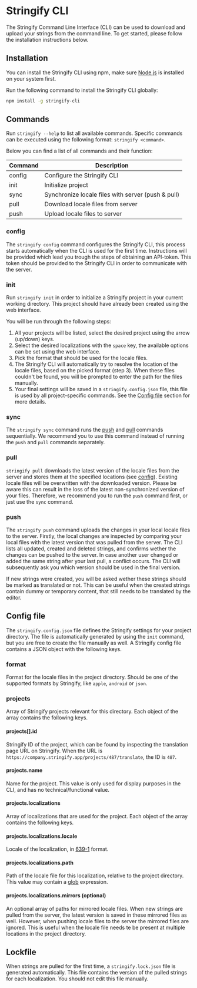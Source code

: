 # Stringify CLI
The Stringify Command Line Interface (CLI) can be used to download and upload your strings from the command line.
To get started, please follow the installation instructions below.

## Installation
You can install the Stringify CLI using npm, make sure [Node.js](https://nodejs.org/) is installed on your system first.

Run the following command to install the Stringify CLI globally:
```bash
npm install -g stringify-cli
```

## Commands
Run `stringify --help` to list all available commands. Specific commands can be executed using the following format: `stringify <command>`.

Below you can find a list of all commands and their function:

| Command | Description                                         |
|---------|-----------------------------------------------------|
| config  | Configure the Stringify CLI                         |
| init    | Initialize project                                  |
| sync    | Synchronize locale files with server (push & pull)  |
| pull    | Download locale files from server                   |
| push    | Upload locale files to server                       |

### config
The `stringify config` command configures the Stringify CLI, this process starts automatically when the CLI is used for the first time.
Instructions will be provided which lead you trough the steps of obtaining an API-token. 
This token should be provided to the Stringify CLI in order to communicate with the server. 

### init
Run `stringify init` in order to initialize a Stringify project in your current working directory.
This project should have already been created using the web interface.

You will be run through the following steps:
1. All your projects will be listed, select the desired project using the arrow (up/down) keys.
2. Select the desired localizations with the `space` key, the available options can be set using the web interface.
3. Pick the format that should be used for the locale files.
4. The Stringify CLI will automatically try to resolve the location of the locale files, based on the picked format (step 3). 
 When these files couldn't be found, you will be prompted to enter the path for the files manually. 
5. Your final settings will be saved in a `stringify.config.json` file, this file is used by all project-specific commands. 
 See the [Config file](#config-file) section for more details.

### sync
The `stringify sync` command runs the [push](#push) and [pull](#pull) commands sequentially. 
We recommend you to use this command instead of running the `push` and `pull` commands separately.

### pull
`stringify pull` downloads the latest version of the locale files from the server and stores them at the specified locations (see [config](#config)).
Existing locale files will be overwritten with the downloaded version. 
Please be aware this can result in the loss of the latest non-synchronized version of your files. 
Therefore, we recommend you to run the `push` command first, or just use the `sync` command.

### push
The `stringify push` command uploads the changes in your local locale files to the server. 
Firstly, the local changes are inspected by comparing your local files with the latest version that was pulled from the server.
The CLI lists all updated, created and deleted strings, and confirms wether the changes can be pushed to the server. 
In case another user changed or added the same string after your last pull, a conflict occurs. 
The CLI will subsequently ask you which version should be used in the final version.

If new strings were created, you will be asked wether these strings should be marked as translated or not. 
This can be useful when the created strings contain dummy or temporary content, that still needs to be translated by the editor.

## Config file
The `stringify.config.json` file defines the Stringify settings for your project directory. 
The file is automatically generated by using the `init` command, but you are free to create the file manually as well. 
A Stringify config file contains a JSON object with the following keys.

### format
Format for the locale files in the project directory. Should be one of the supported formats by Stringify, like `apple`, `android` or `json`.

### projects
Array of Stringify projects relevant for this directory. Each object of the array contains the following keys.

#### projects[].id
Stringify ID of the project, which can be found by inspecting the translation page URL on Stringify. When the URL is `https://company.stringify.app/projects/487/translate`, the ID is `487`.

#### projects.name
Name for the project. This value is only used for display purposes in the CLI, and has no technical/functional value.

#### projects.localizations
Array of localizations that are used for the project. Each object of the array contains the following keys.

#### projects.localizations.locale
Locale of the localization, in [639-1](https://en.wikipedia.org/wiki/List_of_ISO_639-1_codes) format.

#### projects.localizations.path
Path of the locale file for this localization, relative to the project directory. This value may contain a [glob](https://en.wikipedia.org/wiki/Glob_(programming)) expression.

#### projects.localizations.mirrors (optional)
An optional array of paths for mirrored locale files. When new strings are pulled from the server, the latest version is saved in these mirrored files as well. 
However, when pushing locale files to the server the mirrored files are ignored. 
This is useful when the locale file needs te be present at multiple locations in the project directory.

## Lockfile
When strings are pulled for the first time, a `stringify.lock.json` file is generated automatically. 
This file contains the version of the pulled strings for each localization. You should not edit this file manually.